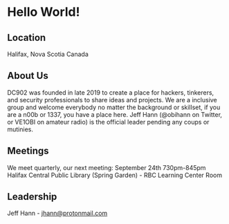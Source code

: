 # Hello World!

## Location
Halifax, Nova Scotia
Canada

## About Us
DC902 was founded in late 2019 to create a place for hackers, tinkerers, and security professionals to share ideas and projects. We are a inclusive group and welcome everybody no matter the background or skillset, if you are a n00b or 1337, you have a place here. Jeff Hann (@obihann on Twitter, or VE1OBI on amateur radio) is the official leader pending any coups or mutinies.

## Meetings
We meet quarterly, our next meeting:
September 24th 730pm-845pm
Halifax Central Public Library (Spring Garden) - RBC Learning Center Room

## Leadership
Jeff Hann - jhann@protonmail.com
